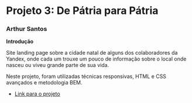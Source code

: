 # Projeto 3: De Pátria para Pátria

### Arthur Santos

**Introdução**

Site landing page sobre a cidade natal de alguns dos colaboradores da Yandex, onde cada um trouxe um pouco de informação sobre o local onde nasceu ou viveu grande parte de sua vida.

Neste projeto, foram utilizadas técnicas responsivas, HTML e CSS avançados e metodologia BEM.

- [Link para o projeto](https://arthurfms.github.io/web_project_3_ptbr/)
